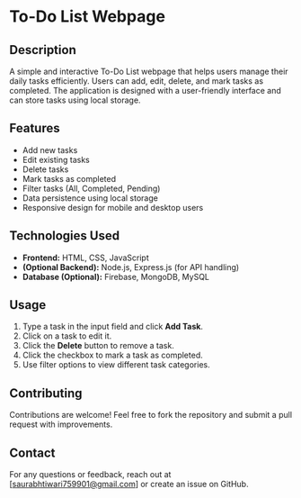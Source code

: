 # To-Do List Webpage

## Description
A simple and interactive To-Do List webpage that helps users manage their daily tasks efficiently. Users can add, edit, delete, and mark tasks as completed. The application is designed with a user-friendly interface and can store tasks using local storage.

## Features
- Add new tasks
- Edit existing tasks
- Delete tasks
- Mark tasks as completed
- Filter tasks (All, Completed, Pending)
- Data persistence using local storage
- Responsive design for mobile and desktop users

## Technologies Used
- **Frontend:** HTML, CSS, JavaScript
- **(Optional Backend):** Node.js, Express.js (for API handling)
- **Database (Optional):** Firebase, MongoDB, MySQL

## Usage
1. Type a task in the input field and click **Add Task**.
2. Click on a task to edit it.
3. Click the **Delete** button to remove a task.
4. Click the checkbox to mark a task as completed.
5. Use filter options to view different task categories.

## Contributing
Contributions are welcome! Feel free to fork the repository and submit a pull request with improvements.


## Contact
For any questions or feedback, reach out at [saurabhtiwari759901@gmail.com] or create an issue on GitHub.

